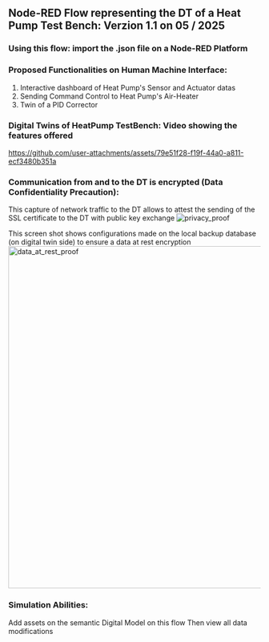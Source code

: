 ## Node-RED Flow representing the DT of a Heat Pump Test Bench: Verzion 1.1 on 05 / 2025

### Using this flow: import the .json file on a Node-RED Platform

### Proposed Functionalities on Human Machine Interface:

 1) Interactive dashboard of Heat Pump's Sensor and Actuator datas
 2) Sending Command Control to Heat Pump's Air-Heater
 3) Twin of a PID Corrector
    
### Digital Twins of HeatPump TestBench: Video showing the features offered
https://github.com/user-attachments/assets/79e51f28-f19f-44a0-a811-ecf3480b351a

### Communication from and to the DT is encrypted (Data Confidentiality Precaution):
This capture of network traffic to the DT allows to attest the sending of the SSL certificate to the DT with public key exchange
![privacy_proof](https://github.com/user-attachments/assets/14caffa1-c243-4778-bbb2-be407848ef9f)

This screen shot shows configurations made on the local backup database (on digital twin side) to ensure a data at rest encryption
<img width="654" height="683" alt="data_at_rest_proof" src="https://github.com/user-attachments/assets/09500bc3-b67f-46b2-9788-a74fed7219bc" />


### Simulation Abilities: 
Add assets on the semantic Digital Model on this flow Then view all data modifications



